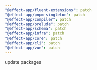 ```yaml
---
"@effect-app/fluent-extensions": patch
"@effect-app/pnpm-singleton": patch
"@effect-app/compiler": patch
"@effect-app/prelude": patch
"@effect-app/schema": patch
"@effect-app/infra": patch
"@effect-app/core": patch
"@effect-app/cli": patch
"@effect-app/vue": patch
---
```


update packages
